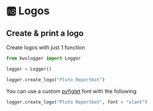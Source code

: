 # 🆎 Logos



## Create & print a logo

Create logos with just 1 function

```python
from kwslogger import Logger

logger = Logger()

logger.create_logo("Pluto Reportbot")
```

You can use a custom [pyfiglet](https://github.com/pwaller/pyfiglet) font with the following

```python
logger.create_logo("Pluto Reportbot", font = "slant")
```
